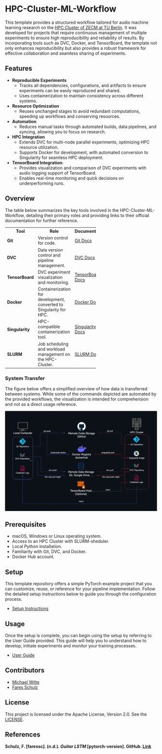 <!--
Copyright 2024 tu-studio
This file is licensed under the Apache License, Version 2.0.
See the LICENSE file in the root of this project for details.
-->

# HPC-Cluster-ML-Workflow 

This template provides a structured workflow tailored for audio machine learning research on the [HPC Cluster of ZECM at TU Berlin](https://www.tu.berlin/campusmanagement/angebot/high-performance-computing-hpc). It was developed for projects that require continuous management of multiple experiments to ensure high reproducibility and reliability of results. By incorporating tools such as DVC, Docker, and TensorBoard, the template not only enhances reproducibility but also provides a robust framework for effective collaboration and seamless sharing of experiments.

## Features

- **Reproducible Experiments**
  - Tracks all dependencies, configurations, and artifacts to ensure experiments can be easily reproduced and shared.
  - Uses containerization to maintain consistency across different systems.
- **Resource Optimization**
  - Reuses unchanged stages to avoid redundant computations, speeding up workflows and conserving resources.
- **Automation**
  - Reduces manual tasks through automated builds, data pipelines, and syncing, allowing you to focus on research.
- **HPC Integration**
  - Extends DVC for multi-node parallel experiments, optimizing HPC resource utilization.
  - Supports Docker for development, with automated conversion to Singularity for seamless HPC deployment.
- **TensorBoard Integration**:
  - Provides visualization and comparison of DVC experiments with audio logging support of TensorBoard.
  - Enables real-time monitoring and quick decisions on underperforming runs.
  
## Overview

The table below summarizes the key tools involved in the HPC-Cluster-ML-Workflow, detailing their primary roles and providing links to their official documentation for further reference.

<table align="center" style="width: 60%; border-collapse: collapse;">
  <tr>
    <th>Tool</th>
    <th>Role</th>
    <th>Documentation</th>
  </tr>
  <tr>
    <td><b>Git</b></td>
    <td>Version control for code.</td>
    <td><a href="https://git-scm.com/doc">Git Docs</a></td>
  </tr>
  <tr>
    <td><b>DVC</b></td>
    <td>Data version control and pipeline management.</td>
    <td><a href="https://dvc.org/doc">DVC Docs</a></td>
  </tr>
  <tr>
    <td><b>TensorBoard</b></td>
    <td>DVC experiment visualization and monitoring.</td>
    <td><a href="https://www.tensorflow.org/tensorboard">TensorBoard Docs</a></td>
  </tr>
  <tr>
    <td><b>Docker</b></td>
    <td>Containerization for development, converted to Singularity for HPC.</td>
    <td><a href="https://docs.docker.com">Docker Docs</a></td>
  </tr>
  <tr>
    <td><b>Singularity</b></td>
    <td>HPC-compatible containerization tool.</td>
    <td><a href="https://docs.sylabs.io">Singularity Docs</a></td>
  </tr>
  <tr>
    <td><b>SLURM</b></td>
    <td>Job scheduling and workload management on the HPC-Cluster.</td>
    <td><a href="https://slurm.schedmd.com/documentation.html">SLURM Docs</a></td>
  </tr>
</table>

### System Transfer
The figure below offers a simplified overview of how data is transferred between systems. While some of the commands depicted are automated by the provided workflows, the visualization is intended for comprehension and not as a direct usage reference.
        <p align="center">
        <img src="docs/graphics/Data_Transfer_Simplified.png" alt="Simplified diagram of dependency transfer between systems" width="690">
        </p>

## Prerequisites
- macOS, Windows or Linux operating system.
- Access to an HPC Cluster with SLURM-sheduler.
- Local Python installation.
- Familiarity with Git, DVC, and Docker.
- Docker Hub account.

## Setup 

This template repository offers a simple PyTorch example project that you can customize, reuse, or reference for your pipeline implementation. Follow the detailed setup instructions below to guide you through the configuration process.

- [Setup Instructions](docs/SETUP.md)

## Usage

Once the setup is complete, you can begin using the setup by referring to the User Guide provided. This guide will help you to understand how to develop, initiate experiments and monitor your training processes.

- [User Guide](docs/USAGE.md)

## Contributors

- [Michael Witte](https://github.com/michaelwitte)
- [Fares Schulz](https://github.com/faressc)

## License

This project is licensed under the Apache License, Version 2.0. See the [LICENSE](LICENSE). 

## References

**Schulz, F. [faressc]. (n.d.). *Guitar LSTM* [pytorch-version]. GitHub. [Link](https://github.com/faressc/GuitarLSTM/tree/main/pytorch-version)**

